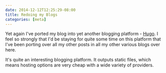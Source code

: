 ```yaml
---
date: 2014-12-12T12:25:29-08:00
title: Redoing my Blogs
categories: [meta]
---
```

Yet again I've ported my blog into yet another blogging platform - [Hugo](http://gohugo.io/). I feel so strongly that I'd be staying for quite some time on this platform that I've been porting over all my other posts in all my other various blogs over here.

It's quite an interesting blogging platform. It outputs static files, which means hosting options are very cheap with a wide variety of providers.
